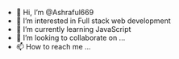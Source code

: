 - 👋 Hi, I’m @Ashraful669
- 👀 I’m interested in Full stack web development
- 🌱 I’m currently learning JavaScript
- 💞️ I’m looking to collaborate on ...
- 📫 How to reach me ...

<!---
Ashraful669/Ashraful669 is a ✨ special ✨ repository because its `README.md` (this file) appears on your GitHub profile.
You can click the Preview link to take a look at your changes.
--->
